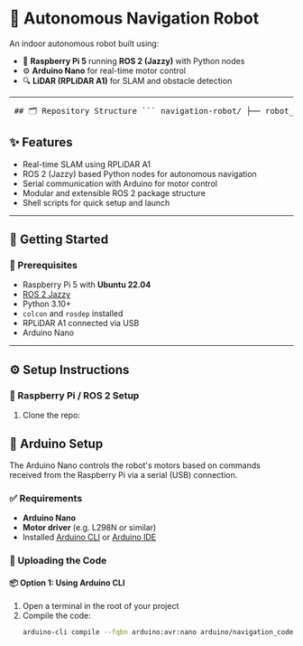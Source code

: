 # 🤖 Autonomous Navigation Robot

An indoor autonomous robot built using:
- 🧠 **Raspberry Pi 5** running **ROS 2 (Jazzy)** with Python nodes
- ⚙️ **Arduino Nano** for real-time motor control
- 🔍 **LiDAR (RPLiDAR A1)** for SLAM and obstacle detection

---

<pre lang="markdown"> ## 🗂️ Repository Structure ``` navigation-robot/ ├── robot_ws/ # ROS 2 workspace │ ├── src/ # ROS 2 packages (Python nodes) │ ├── scripts/ # Shell scripts to run and setup │ ├── build/ # Auto-generated build files (ignored) │ ├── install/ # Auto-generated install files (ignored) │ └── log/ # ROS logs (ignored) ├── arduino/ # Arduino sketch for motor control ├── images/ # Robot images and wiring diagrams ├── .gitignore ├── LICENSE └── README.md ``` </pre>

## ✨ Features

- Real-time SLAM using RPLiDAR A1
- ROS 2 (Jazzy) based Python nodes for autonomous navigation
- Serial communication with Arduino for motor control
- Modular and extensible ROS 2 package structure
- Shell scripts for quick setup and launch

---

## 🚀 Getting Started

### 🔧 Prerequisites

- Raspberry Pi 5 with **Ubuntu 22.04**
- [ROS 2 Jazzy](https://docs.ros.org/en/jazzy/Installation.html)
- Python 3.10+
- `colcon` and `rosdep` installed
- RPLiDAR A1 connected via USB
- Arduino Nano 

---

## ⚙️ Setup Instructions

### 🧠 Raspberry Pi / ROS 2 Setup

1. Clone the repo:

## 🔌 Arduino Setup

The Arduino Nano controls the robot's motors based on commands received from the Raspberry Pi via a serial (USB) connection.

### ✅ Requirements

- **Arduino Nano**
- **Motor driver** (e.g. L298N or similar)
- Installed [Arduino CLI](https://arduino.github.io/arduino-cli/latest/installation/) or [Arduino IDE](https://www.arduino.cc/en/software)

### 🔧 Uploading the Code

#### 📦 Option 1: Using Arduino CLI

1. Open a terminal in the root of your project
2. Compile the code:
   ```bash
   arduino-cli compile --fqbn arduino:avr:nano arduino/navigation_code.ino


